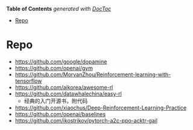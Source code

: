 <!-- START doctoc generated TOC please keep comment here to allow auto update -->
<!-- DON'T EDIT THIS SECTION, INSTEAD RE-RUN doctoc TO UPDATE -->
**Table of Contents**  *generated with [DocToc](https://github.com/thlorenz/doctoc)*

- [Repo](#repo)

<!-- END doctoc generated TOC please keep comment here to allow auto update -->


# Repo
- https://github.com/google/dopamine
- https://github.com/openai/gym
- https://github.com/MorvanZhou/Reinforcement-learning-with-tensorflow
- https://github.com/aikorea/awesome-rl
- https://github.com/datawhalechina/easy-rl
  - 经典的入门开源书，附代码
- https://github.com/xiaochus/Deep-Reinforcement-Learning-Practice
- https://github.com/openai/baselines
- https://github.com/ikostrikov/pytorch-a2c-ppo-acktr-gail






